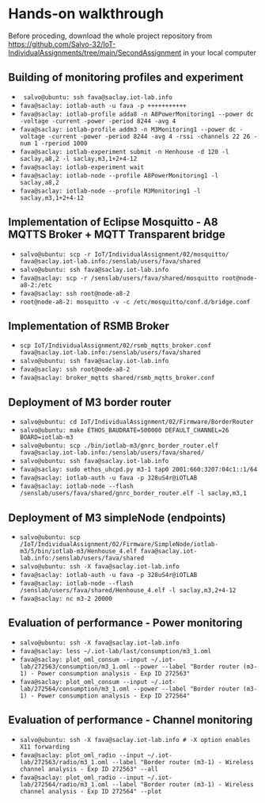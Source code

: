 # Hands-on walkthrough
Before proceding, download the whole project repository from https://github.com/Salvo-32/IoT-IndividualAssignments/tree/main/SecondAssignment in your local computer

## Building of monitoring profiles and experiment
* ``` salvo@ubuntu: ssh fava@saclay.iot-lab.info```
* ```fava@saclay: iotlab-auth -u fava -p +++++++++++```
* ```fava@saclay: iotlab-profile adda8 -n A8PowerMonitoring1 --power dc -voltage -current -power -period 8244 -avg 4```
* ```fava@saclay: iotlab-profile addm3 -n M3Monitoring1 --power dc -voltage -current -power -period 8244 -avg 4 -rssi -channels 22 26 -num 1 -rperiod 1000```
* ```fava@saclay: iotlab-experiment submit -n Henhouse -d 120 -l saclay,a8,2 -l saclay,m3,1+2+4-12```
* ```fava@saclay: iotlab-experiment wait```
* ```fava@saclay: iotlab-node --profile A8PowerMonitoring1 -l saclay,a8,2```
* ```fava@saclay: iotlab-node --profile M3Monitoring1 -l saclay,m3,1+2+4-12```

## Implementation of Eclipse Mosquitto - A8 MQTTS Broker + MQTT Transparent bridge
* ```salvo@ubuntu: scp -r IoT/IndividualAssignment/02/mosquitto/ fava@saclay.iot-lab.info:/senslab/users/fava/shared```
* ```salvo@ubuntu: ssh fava@saclay.iot-lab.info```
* ```fava@saclay: scp -r /senslab/users/fava/shared/mosquitto root@node-a8-2:/etc```
* ```fava@saclay: ssh root@node-a8-2```
* ```root@node-a8-2: mosquitto -v -c /etc/mosquitto/conf.d/bridge.conf```

## Implementation of RSMB Broker
* ```scp IoT/IndividualAssignment/02/rsmb_mqtts_broker.conf fava@saclay.iot-lab.info:/senslab/users/fava/shared```
* ```salvo@ubuntu: ssh fava@saclay.iot-lab.info```
* ```fava@saclay: ssh root@node-a8-2```
* ```fava@saclay: broker_mqtts shared/rsmb_mqtts_broker.conf ```

## Deployment of M3 border router
* ```salvo@ubuntu: cd IoT/IndividualAssignment/02/Firmware/BorderRouter```
* ```salvo@ubuntu: make ETHOS_BAUDRATE=500000 DEFAULT_CHANNEL=26 BOARD=iotlab-m3```
* ```salvo@ubuntu: scp ./bin/iotlab-m3/gnrc_border_router.elf fava@saclay.iot-lab.info:/senslab/users/fava/shared/```
* ```salvo@ubuntu: ssh fava@saclay.iot-lab.info```
* ```fava@saclay: sudo ethos_uhcpd.py m3-1 tap0 2001:660:3207:04c1::1/64```
* ```fava@saclay: iotlab-auth -u fava -p 328uS4r@iOTLAB```
* ```fava@saclay: iotlab-node --flash /senslab/users/fava/shared/gnrc_border_router.elf -l saclay,m3,1```

## Deployment of M3 simpleNode (endpoints)
* ```salvo@ubuntu: scp /IoT/IndividualAssignment/02/Firmware/SimpleNode/iotlab-m3/5/bin/iotlab-m3/Henhouse_4.elf fava@saclay.iot-lab.info:/senslab/users/fava/shared```
* ```salvo@ubuntu: ssh -X fava@saclay.iot-lab.info```
* ```fava@saclay: iotlab-auth -u fava -p 328uS4r@iOTLAB```
* ```fava@saclay: iotlab-node --flash /senslab/users/fava/shared/Henhouse_4.elf -l saclay,m3,2+4-12```
* ```fava@saclay: nc m3-2 20000```

## Evaluation of performance - Power monitoring
* ```salvo@ubuntu: ssh -X fava@saclay.iot-lab.info```
* ```fava@saclay: less ~/.iot-lab/last/consumption/m3_1.oml```
* ```fava@saclay: plot_oml_consum --input ~/.iot-lab/272563/consumption/m3_1.oml --power --label "Border router (m3-1) - Power consumption analysis - Exp ID 272563"```
* ```fava@saclay: plot_oml_consum --input ~/.iot-lab/272564/consumption/m3_1.oml --power --label "Border router (m3-1) - Power consumption analysis - Exp ID 272564"```

## Evaluation of performance - Channel monitoring
* ```salvo@ubuntu: ssh -X fava@saclay.iot-lab.info # -X option enables X11 forwarding```
* ```fava@saclay: plot_oml_radio --input ~/.iot-lab/272563/radio/m3_1.oml --label "Border router (m3-1) - Wireless channel analysis - Exp ID 272563" --all```
* ```fava@saclay: plot_oml_radio --input ~/.iot-lab/272564/radio/m3_1.oml --label "Border router (m3-1) - Wireless channel analysis - Exp ID 272564" --plot```
